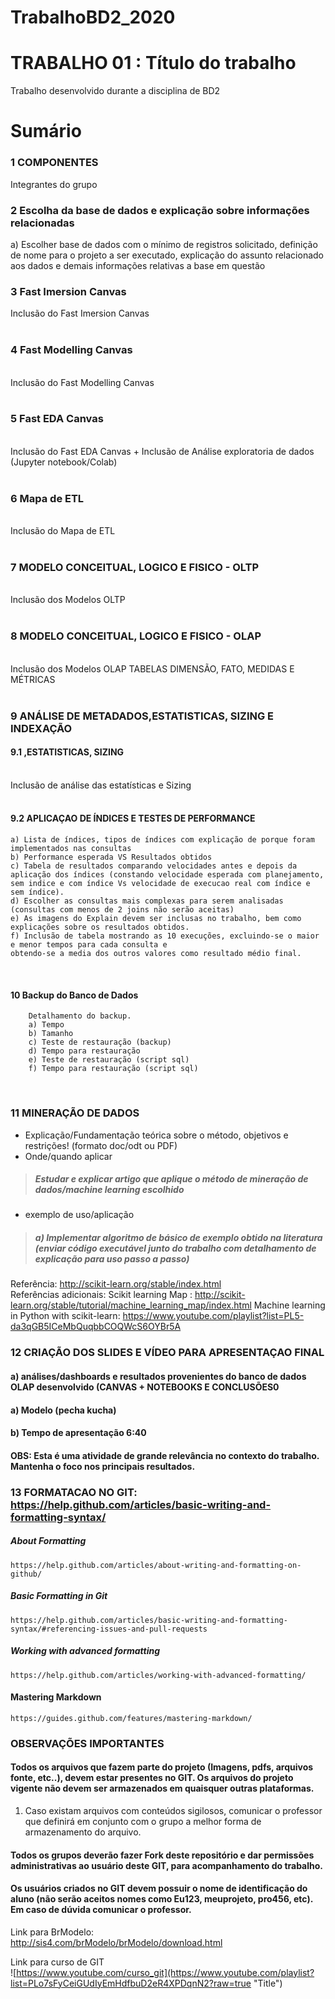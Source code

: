 # TrabalhoBD2_2020


# TRABALHO 01 : Título do trabalho
Trabalho desenvolvido durante a disciplina de BD2
 
# Sumário

### 1	COMPONENTES<br>
Integrantes do grupo<br>


### 2	Escolha da base de dados e explicação sobre informações relacionadas <br>
a) Escolher base de dados com o mínimo de registros solicitado, definição de nome para o projeto a ser executado, explicação do assunto relacionado aos dados e demais informações relativas a base em questão <br>

### 3 Fast Imersion Canvas <br>
Inclusão do Fast Imersion Canvas
<br>
<br>
### 4 Fast Modelling Canvas
<br>
Inclusão do Fast Modelling Canvas
<br>
<br>

### 5 Fast EDA Canvas
<br>
Inclusão do Fast EDA Canvas + Inclusão de Análise exploratoria de dados (Jupyter notebook/Colab)
<br>
<br>

### 6 Mapa de ETL
<br>
Inclusão do Mapa de ETL
<br>
<br>
     
### 7	MODELO CONCEITUAL, LOGICO E FISICO - OLTP<br>
<br>
Inclusão dos Modelos OLTP
<br>
<br>

### 8	MODELO CONCEITUAL, LOGICO E FISICO - OLAP<br>

<br>
Inclusão dos Modelos OLAP
TABELAS DIMENSÃO, FATO, MEDIDAS E MÉTRICAS
<br>
<br>
 
### 9 ANÁLISE DE METADADOS,ESTATISTICAS, SIZING E INDEXAÇÃO
#### 9.1	,ESTATISTICAS, SIZING<br>
<br>
Inclusão de análise das estatísticas e Sizing
<br>
<br>

#### 9.2	APLICAÇAO DE ÍNDICES E TESTES DE PERFORMANCE<br>
    a) Lista de índices, tipos de índices com explicação de porque foram implementados nas consultas 
    b) Performance esperada VS Resultados obtidos
    c) Tabela de resultados comparando velocidades antes e depois da aplicação dos índices (constando velocidade esperada com planejamento, sem indice e com índice Vs velocidade de execucao real com índice e sem índice).
    d) Escolher as consultas mais complexas para serem analisadas (consultas com menos de 2 joins não serão aceitas)
    e) As imagens do Explain devem ser inclusas no trabalho, bem como explicações sobre os resultados obtidos.
    f) Inclusão de tabela mostrando as 10 execuções, excluindo-se o maior e menor tempos para cada consulta e 
    obtendo-se a media dos outros valores como resultado médio final.
<br>

#### 10 Backup do Banco de Dados<br>
        Detalhamento do backup.
        a) Tempo
        b) Tamanho
        c) Teste de restauração (backup)
        d) Tempo para restauração
        e) Teste de restauração (script sql)
        f) Tempo para restauração (script sql)
<br>


### 11 MINERAÇÃO DE DADOS

* Explicação/Fundamentação teórica sobre o método, objetivos e restrições! (formato doc/odt ou PDF)
* Onde/quando aplicar 
> ##### Estudar e explicar artigo que aplique o método de mineração de dados/machine learning escolhido
* exemplo de uso/aplicação 
> ##### a) Implementar algoritmo de básico de exemplo obtido na literatura (enviar código executável junto do trabalho com detalhamento de explicação para uso passo a passo)

Referência: http://scikit-learn.org/stable/index.html
<br>
Referências adicionais:
Scikit learning Map : http://scikit-learn.org/stable/tutorial/machine_learning_map/index.html
Machine learning in Python with scikit-learn: https://www.youtube.com/playlist?list=PL5-da3qGB5ICeMbQuqbbCOQWcS6OYBr5A


### 12 CRIAÇÃO DOS SLIDES E VÍDEO PARA APRESENTAÇAO FINAL <br>

#### a) análises/dashboards e resultados provenientes do banco de dados OLAP desenvolvido (CANVAS + NOTEBOOKS E CONCLUSÕES0
#### a) Modelo (pecha kucha)<br>
#### b) Tempo de apresentação 6:40 
#### OBS: Esta é uma atividade de grande relevância no contexto do trabalho. Mantenha o foco nos principais resultados.


### 13  FORMATACAO NO GIT: https://help.github.com/articles/basic-writing-and-formatting-syntax/
<comentario no git>
    
##### About Formatting
    https://help.github.com/articles/about-writing-and-formatting-on-github/
    
##### Basic Formatting in Git
    
    https://help.github.com/articles/basic-writing-and-formatting-syntax/#referencing-issues-and-pull-requests
    
    
##### Working with advanced formatting
    https://help.github.com/articles/working-with-advanced-formatting/
#### Mastering Markdown
    https://guides.github.com/features/mastering-markdown/

### OBSERVAÇÕES IMPORTANTES

#### Todos os arquivos que fazem parte do projeto (Imagens, pdfs, arquivos fonte, etc..), devem estar presentes no GIT. Os arquivos do projeto vigente não devem ser armazenados em quaisquer outras plataformas.
1. Caso existam arquivos com conteúdos sigilosos, comunicar o professor que definirá em conjunto com o grupo a melhor forma de armazenamento do arquivo.

#### Todos os grupos deverão fazer Fork deste repositório e dar permissões administrativas ao usuário deste GIT, para acompanhamento do trabalho.

#### Os usuários criados no GIT devem possuir o nome de identificação do aluno (não serão aceitos nomes como Eu123, meuprojeto, pro456, etc). Em caso de dúvida comunicar o professor.


Link para BrModelo:<br>
http://sis4.com/brModelo/brModelo/download.html
<br>


Link para curso de GIT<br>
![https://www.youtube.com/curso_git](https://www.youtube.com/playlist?list=PLo7sFyCeiGUdIyEmHdfbuD2eR4XPDqnN2?raw=true "Title")



